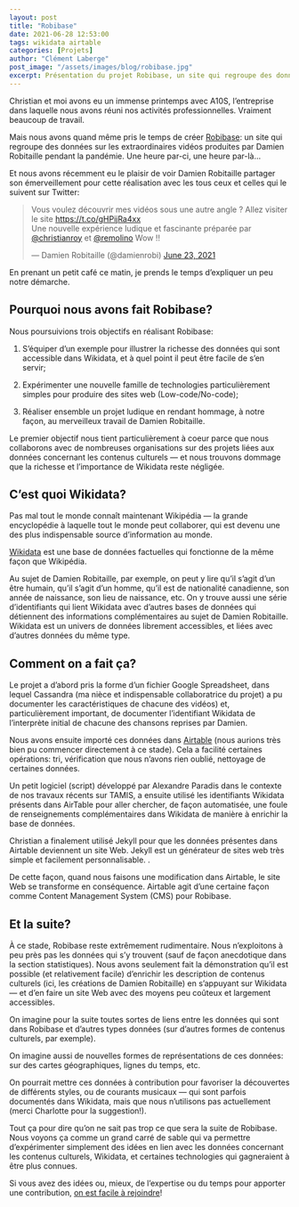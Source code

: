 ```yaml
---
layout: post
title: "Robibase"
date: 2021-06-28 12:53:00
tags: wikidata airtable
categories: [Projets]
author: "Clément Laberge"
post_image: "/assets/images/blog/robibase.jpg"
excerpt: Présentation du projet Robibase, un site qui regroupe des données sur les extraordinaires vidéos produites par Damien Robitaille pendant la pandémie.
---
```


Christian et moi avons eu un immense printemps avec A10S, l’entreprise dans laquelle nous avons réuni nos activités professionnelles. Vraiment beaucoup de travail.

Mais nous avons quand même pris le temps de créer [Robibase](https://www.robibase.com/): un site qui regroupe des données sur les extraordinaires vidéos produites par Damien Robitaille pendant la pandémie. Une heure par-ci, une heure par-là…

Et nous avons récemment eu le plaisir de voir Damien Robitaille partager son émerveillement pour cette réalisation avec les tous ceux et celles qui le suivent sur Twitter:

<blockquote class="twitter-tweet"><p lang="fr" dir="ltr">Vous voulez découvrir mes vidéos sous une autre angle ? Allez visiter le site <a href="https://t.co/gHPijRa4xx">https://t.co/gHPijRa4xx</a> <br>Une nouvelle expérience ludique et fascinante préparée par <a href="https://twitter.com/christianroy?ref_src=twsrc%5Etfw">@christianroy</a> et <a href="https://twitter.com/remolino?ref_src=twsrc%5Etfw">@remolino</a> Wow !!</p>&mdash; Damien Robitaille (@damienrobi) <a href="https://twitter.com/damienrobi/status/1407795261758488577?ref_src=twsrc%5Etfw">June 23, 2021</a></blockquote> <script async src="https://platform.twitter.com/widgets.js" charset="utf-8"></script>

En prenant un petit café ce matin, je prends le temps d’expliquer un peu notre démarche.


## Pourquoi nous avons fait Robibase?

Nous poursuivions trois objectifs en réalisant Robibase:

1. S’équiper d’un exemple pour illustrer la richesse des données qui sont accessible dans Wikidata, et à quel point il peut être facile de s’en servir;

2. Expérimenter une nouvelle famille de technologies particulièrement simples pour produire des sites web (Low-code/No-code);

3. Réaliser ensemble un projet ludique en rendant hommage, à notre façon, au merveilleux travail de Damien Robitaille.

Le premier objectif nous tient particulièrement à coeur parce que nous collaborons avec de nombreuses organisations sur des projets liées aux données concernant les contenus culturels — et nous trouvons dommage que la richesse et l’importance de Wikidata reste négligée.


## C’est quoi Wikidata?

Pas mal tout le monde connaît maintenant Wikipédia — la grande encyclopédie à laquelle tout le monde peut collaborer, qui est devenu une des plus indispensable source d’information au monde.

[Wikidata](https://wikidata.org/) est une base de données factuelles qui fonctionne de la même façon que Wikipédia.

Au sujet de Damien Robitaille, par exemple, on peut y lire qu’il s’agit d’un être humain, qu’il s’agit d’un homme, qu’il est de nationalité canadienne, son année de naissance, son lieu de naissance, etc. On y trouve aussi une série d’identifiants qui lient Wikidata avec d’autres bases de données qui détiennent des informations complémentaires au sujet de Damien Robitaille. Wikidata est un univers de données librement accessibles, et liées avec d’autres données du même type.


## Comment on a fait ça?

Le projet a d’abord pris la forme d’un fichier Google Spreadsheet, dans lequel Cassandra (ma nièce et indispensable collaboratrice du projet) a pu documenter les caractéristiques de chacune des vidéos) et, particulièrement important, de documenter l’identifiant Wikidata de l’interprète initial de chacune des chansons reprises par Damien.

Nous avons ensuite importé ces données dans [Airtable](https://airtable.com/) (nous aurions très bien pu commencer directement à ce stade). Cela a facilité certaines opérations: tri, vérification que nous n’avons rien oublié, nettoyage de certaines données.

Un petit logiciel (script) développé par Alexandre Paradis dans le contexte de nos travaux récents sur TAMIS, a ensuite utilisé les identifiants Wikidata présents dans AirTable pour aller chercher, de façon automatisée, une foule de renseignements complémentaires dans Wikidata de manière à enrichir la base de données.

Christian a finalement utilisé Jekyll pour que les données présentes dans Airtable deviennent un site Web. Jekyll est un générateur de sites web très simple et facilement personnalisable. .

De cette façon, quand nous faisons une modification dans Airtable, le site Web se transforme en conséquence. Airtable agit d’une certaine façon comme Content Management System (CMS) pour Robibase.


## Et la suite?

À ce stade, Robibase reste extrêmement rudimentaire. Nous n’exploitons à peu près pas les données qui s’y trouvent (sauf de façon anecdotique dans la section statistiques). Nous avons seulement fait la démonstration qu’il est possible (et relativement facile) d’enrichir les description de contenus culturels (ici, les créations de Damien Robitaille) en s’appuyant sur Wikidata — et d’en faire un site Web avec des moyens peu coûteux et largement accessibles.

On imagine pour la suite toutes sortes de liens entre les données qui sont dans Robibase et d’autres types données (sur d’autres formes de contenus culturels, par exemple).

On imagine aussi de nouvelles formes de représentations de ces données: sur des cartes géographiques, lignes du temps, etc.

On pourrait mettre ces données à contribution pour favoriser la découvertes de différents styles, ou de courants musicaux — qui sont parfois documentés dans Wikidata, mais que nous n’utilisons pas actuellement (merci Charlotte pour la suggestion!).

Tout ça pour dire qu’on ne sait pas trop ce que sera la suite de Robibase. Nous voyons ça comme un grand carré de sable qui va permettre d’expérimenter simplement des idées en lien avec les données concernant les contenus culturels, Wikidata, et certaines technologies qui gagneraient à être plus connues.

Si vous avez des idées ou, mieux, de l’expertise ou du temps pour apporter une contribution, [on est facile à rejoindre](/contact)!
